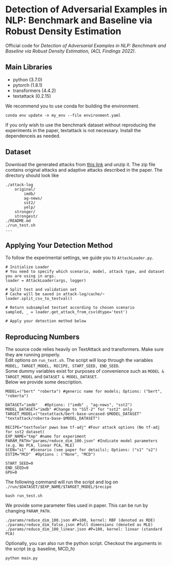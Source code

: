 # Detection of Adversarial Examples in NLP: Benchmark and Baseline via Robust Density Estimation

Official code for *Detection of Adversarial Examples in NLP: Benchmark and Baseline via Robust Density Estimation, 
(ACL Findings 2022)*.

## Main Libraries
* python (3.7.0)
* pytorch (1.8.1)
* transformers (4.4.2)
* textattack (0.2.15)

We recommend you to use conda for building the environment.
```
conda env update -n my_env --file environment.yaml
```
If you only wish to use the benchmark dataset without reproducing the experiments in the paper, textattack is not necessary.
Install the dependenceis as needed. 

## Dataset 
Download the generated attacks from [this link](https://drive.google.com/file/d/1eNJn7rX2OE9UKrrknmvClt3IK2cUTRjB/view?usp=sharing) and unzip it. The zip file contains original attacks and adaptive attacks 
described in the paper. 
The directory should look like 
```
./attack-log
    original/
        imdb/
        ag-news/
        sst2/
        yelp/
    stronger/
    strongest/ 
./README.md 
./run_test.sh
...
```


## Applying Your Detection Method 
To follow the experimental settings, we guide you to `AttackLoader.py`.
```
# Initialize Loader 
# You need to specify which scenario, model, attack type, and dataset you are using in args. 
loader = AttackLoader(args, logger)

# Split test and validation set
# Cache will be saved in attack-log/cache/~ 
loader.split_csv_to_testval() 

# Return subsampled testset according to chosen scenario 
sampled, _ = loader.get_attack_from_csv(dtype='test')

# Apply your detection method below 
```


## Reproducing Numbers
The source code relies heavily on TextAttack and transformers. Make sure they are running properly.  
Edit options on `run_test.sh`.
The script will loop through the variables `MODEL, TARGET_MODEL, RECIPE, START_SEED, END_SEED`.  
Some dummy variables exist for purposes of convenience such as `MODEL & TARGET_MODEL` and `DATASET & MODEL_DATASET`.   
Below we provide some description.
```
MODEL=("bert" "roberta") #generic name for models; Options: ("bert", "roberta") 

DATASET="imdb"   #Options: ("imdb" , "ag-news", "sst2")
MODEL_DATASET="imdb" #Change to "SST-2" for "sst2" only
TARGET_MODEL=("textattack/bert-base-uncased-$MODEL_DATASET" "textattack/roberta-base-$MODEL_DATASET")

RECIPE="textfooler pwws bae tf-adj" #Four attack options (No tf-adj for sst2 dataset)
EXP_NAME="tmp" #name for experiment
PARAM_PATH="params/reduce_dim_100.json" #Indicate model parameters (e.g. No PCA, linear PCA, MLE) 
SCEN="s1"  #Scenario (see paper for details); Options: ("s1" "s2") 
ESTIM="MCD"  #Options : ("None", "MCD")

START_SEED=0
END_SEED=0
GPU=0
```
The following command will run the script and log on `./run/$DATASET/$EXP_NAME/$TARGET_MODEL/$recipe`
```
bash run_test.sh 
```

We provide some parameter files used in paper. This can be run by changing `PARAM_PATH`. 
```
./params/reduce_dim_100.json #P=100, kernel: RBF (denoted as RDE) 
./params/reduce_dim_false.json #full dimensions (denoted as MLE)
./params/reduce_dim_100_linear.json #P=100, kernel: linear (standard PCA)
```

Optionally, you can also run the python script.
Checkout the arguments in the script (e.g. baseline, MCD_h)
```
python main.py 
```